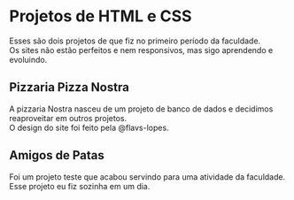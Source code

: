 <h1>Projetos de HTML e CSS</h1>
<p>
  Esses são dois projetos de que fiz no primeiro período da faculdade.
  <br>
  Os sites não estão perfeitos e nem responsivos, mas sigo aprendendo e evoluindo.
</p>
<h2>
  Pizzaria Pizza Nostra
</h2>
<p>
  A pizzaria Nostra nasceu de um projeto de banco de dados e decidimos reaproveitar em outros projetos.
  <br>
  O design do site foi feito pela @flavs-lopes.
</p>
<h2>
  Amigos de Patas
</h2>
<p>
 Foi um projeto teste que acabou servindo para uma atividade da faculdade.
<br>
  Esse projeto eu fiz sozinha em um dia.
</p>
